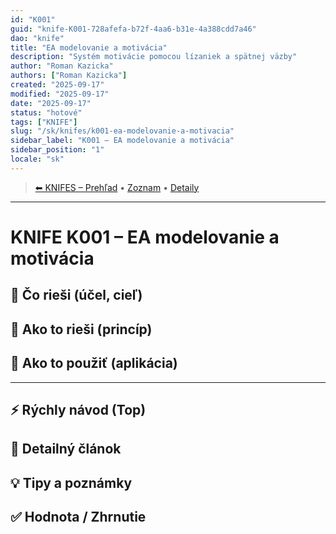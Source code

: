 ```yaml
---
id: "K001"
guid: "knife-K001-728afefa-b72f-4aa6-b31e-4a388cdd7a46"
dao: "knife"
title: "EA modelovanie a motivácia"
description: "Systém motivácie pomocou lízaniek a spätnej väzby"
author: "Roman Kazicka"
authors: ["Roman Kazicka"]
created: "2025-09-17"
modified: "2025-09-17"
date: "2025-09-17"
status: "hotové"
tags: ["KNIFE"]
slug: "/sk/knifes/k001-ea-modelovanie-a-motivacia"
sidebar_label: "K001 – EA modelovanie a motivácia"
sidebar_position: "1"
locale: "sk"
---
```

<!-- body:start -->

<!-- nav:knifes -->
> [⬅ KNIFES – Prehľad](../KNIFEsOverview.md) • [Zoznam](../KNIFE_Overview_List.md) • [Detaily](../KNIFE_Overview_Details.md)
---
# KNIFE K001 – EA modelovanie a motivácia

## 🎯 Čo rieši (účel, cieľ)

## 🧩 Ako to rieši (princíp)

## 🧪 Ako to použiť (aplikácia)

---

## ⚡ Rýchly návod (Top)

## 📜 Detailný článok

## 💡 Tipy a poznámky

## ✅ Hodnota / Zhrnutie

